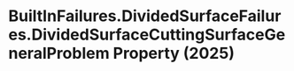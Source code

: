 # BuiltInFailures.DividedSurfaceFailures.DividedSurfaceCuttingSurfaceGeneralProblem Property (2025)

﻿
